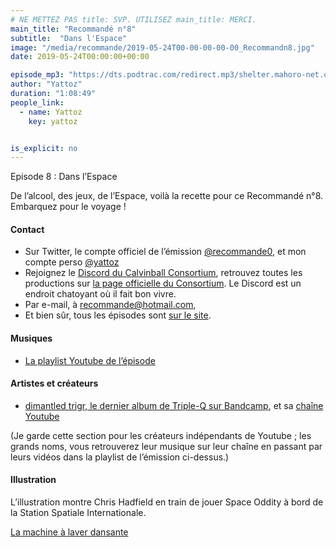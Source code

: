 ```yaml
---
# NE METTEZ PAS title: SVP. UTILISEZ main_title: MERCI.
main_title: "Recommandé n°8"
subtitle:  "Dans l'Espace"
image: "/media/recommande/2019-05-24T00-00-00-00-00_Recommandn8.jpg"
date: 2019-05-24T00:00:00+00:00

episode_mp3: "https://dts.podtrac.com/redirect.mp3/shelter.mahoro-net.org/~yattoz/recommande/episodes/episode08.mp3"
author: "Yattoz"
duration: "1:08:49"
people_link: 
  - name: Yattoz
    key: yattoz


is_explicit: no
---
```


<PodcastHeader/>

<!-- ECRIRE LA DESCRIPTION DE L'EPISODE SOUS CETTE LIGNE -->


 Episode 8 : Dans l’Espace 

<p>De l’alcool, des jeux, de l’Espace, voilà la recette pour ce Recommandé n°8. Embarquez pour le voyage !</p>

<h4>Contact</h4>

<ul>
  <li>Sur Twitter, le compte officiel de l’émission <a href="https://twitter.com/recommande0" rel="nofollow">@recommande0</a>, et mon compte perso <a href="https://twitter.com/yattoz" rel="nofollow">@yattoz</a></li>
  <li>Rejoignez le <a href="https://discord.gg/4RnA9v7" rel="nofollow">Discord du Calvinball Consortium</a>, retrouvez toutes les productions sur <a href="https://calvinballradio.wordpress.com/" rel="nofollow">la page officielle du Consortium</a>. Le Discord est un endroit chatoyant où il fait bon vivre.</li>
  <li>Par e-mail, à <a href="mailto:recommande@hotmail.com" rel="nofollow">recommande@hotmail.com</a>,</li>
  <li>Et bien sûr, tous les épisodes sont <a href="https://recommande.duckdns.org" rel="nofollow">sur le site</a>.</li>
</ul>

<h4>Musiques</h4>

<ul>
  <li><a href="https://www.youtube.com/playlist?list=PLNjXbZkItxtbJFjFmRPhPCqp1sYnHdm7K" rel="nofollow">La playlist Youtube de l’épisode</a></li>
</ul>

<h4>Artistes et créateurs</h4>

<ul>
  <li><a href="https://triple-q.bandcamp.com/album/dismantled-trigr" rel="nofollow">dimantled trigr, le dernier album de Triple-Q sur Bandcamp</a>, et sa <a href="https://www.youtube.com/user/TripleKyun/videos" rel="nofollow">chaîne Youtube</a></li>
</ul>

<p>(Je garde cette section pour les créateurs indépendants de Youtube ; les grands noms, vous retrouverez leur musique sur leur chaîne en passant par leurs vidéos dans la playlist de l’émission ci-dessus.)</p>

<h4>Illustration</h4>

<p>L’illustration montre Chris Hadfield en train de jouer Space Oddity à bord de la Station Spatiale Internationale.</p>

<p><a href="https://www.youtube.com/watch?v=EmneLbvX4AU" rel="nofollow">La machine à laver dansante</a></p>


